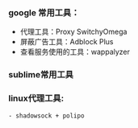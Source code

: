 
### google 常用工具：
   - 代理工具：Proxy SwitchyOmega 
   - 屏蔽广告工具：Adblock Plus
   - 查看服务使用的工具：wappalyzer
   
### sublime常用工具
  
### linux代理工具:
    - shadowsock + polipo
